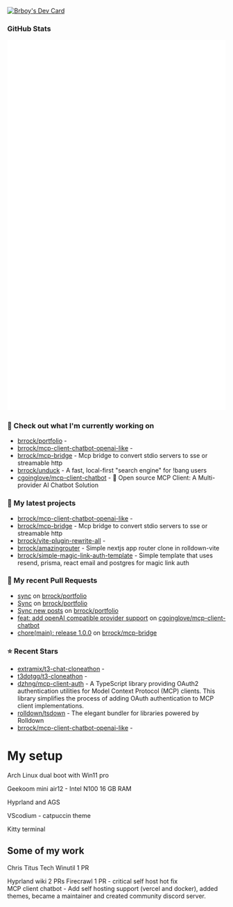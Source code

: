 <a href="https://app.daily.dev/brboy"><img src="https://api.daily.dev/devcards/v2/4Od30842NXiIC3it6dfHG.png?r=60c&type=default" width="356" alt="Brboy's Dev Card"/></a>
### GitHub Stats

<p align="left"><img src="https://raw.githubusercontent.com/brrock/brrock/main/github-metrics.svg" /></p>

### 👷 Check out what I'm currently working on

- [brrock/portfolio](https://github.com/brrock/portfolio) - 
- [brrock/mcp-client-chatbot-openai-like](https://github.com/brrock/mcp-client-chatbot-openai-like) - 
- [brrock/mcp-bridge](https://github.com/brrock/mcp-bridge) - Mcp bridge to convert stdio servers to sse or streamable http
- [brrock/unduck](https://github.com/brrock/unduck) - A fast, local-first &#34;search engine&#34; for !bang users
- [cgoinglove/mcp-client-chatbot](https://github.com/cgoinglove/mcp-client-chatbot) - 🚀 Open source MCP Client: A Multi-provider AI Chatbot Solution
### 🌱 My latest projects

- [brrock/mcp-client-chatbot-openai-like](https://github.com/brrock/mcp-client-chatbot-openai-like) - 
- [brrock/mcp-bridge](https://github.com/brrock/mcp-bridge) - Mcp bridge to convert stdio servers to sse or streamable http
- [brrock/vite-plugin-rewrite-all](https://github.com/brrock/vite-plugin-rewrite-all) - 
- [brrock/amazingrouter](https://github.com/brrock/amazingrouter) - Simple nextjs app router clone in rolldown-vite 
- [brrock/simple-magic-link-auth-template](https://github.com/brrock/simple-magic-link-auth-template) - Simple template that uses resend, prisma, react email and postgres for magic link auth
### 🔨 My recent Pull Requests

- [sync](https://github.com/brrock/portfolio/pull/3) on [brrock/portfolio](https://github.com/brrock/portfolio)
- [Sync](https://github.com/brrock/portfolio/pull/2) on [brrock/portfolio](https://github.com/brrock/portfolio)
- [Sync new posts](https://github.com/brrock/portfolio/pull/1) on [brrock/portfolio](https://github.com/brrock/portfolio)
- [feat: add openAI compatible provider support](https://github.com/cgoinglove/mcp-client-chatbot/pull/92) on [cgoinglove/mcp-client-chatbot](https://github.com/cgoinglove/mcp-client-chatbot)
- [chore(main): release 1.0.0](https://github.com/brrock/mcp-bridge/pull/2) on [brrock/mcp-bridge](https://github.com/brrock/mcp-bridge)
### ⭐ Recent Stars

- [extramix/t3-chat-cloneathon](https://github.com/extramix/t3-chat-cloneathon) - 
- [t3dotgg/t3-cloneathon](https://github.com/t3dotgg/t3-cloneathon) - 
- [dzhng/mcp-client-auth](https://github.com/dzhng/mcp-client-auth) - A TypeScript library providing OAuth2 authentication utilities for Model Context Protocol (MCP) clients. This library simplifies the process of adding OAuth authentication to MCP client implementations.
- [rolldown/tsdown](https://github.com/rolldown/tsdown) - The elegant bundler for libraries powered by Rolldown
- [brrock/mcp-client-chatbot-openai-like](https://github.com/brrock/mcp-client-chatbot-openai-like) - 
# My setup

Arch Linux dual boot with Win11 pro

Geekoom mini air12 - Intel N100 16 GB RAM

Hyprland and AGS 

VScodium - catpuccin theme

Kitty terminal

## Some of my work

Chris Titus Tech Winutil 1 PR

Hyprland wiki 2 PRs
Firecrawl 1 PR - critical self host hot fix <br/>
MCP client chatbot - Add self hosting support (vercel and docker), added themes, became a maintainer and created community discord server.